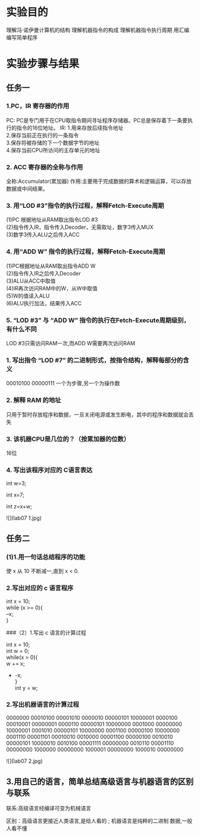 # 实验目的
理解冯·诺伊曼计算机的结构
理解机器指令的构成
理解机器指令执行周期
用汇编编写简单程序

# 实验步骤与结果
## 任务一
### 1.PC，IR 寄存器的作用

PC: PC是专门用于在CPU取指令期间寻址程序存储器。PC总是保存着下一条要执行的指令的16位地址。 
IR:
1.用来存放后续指令地址  
2.保存当前正在执行的一条指令  
3.保存将被存储的下一个数据字节的地址  
4.保存当前CPU所访问的主存单元的地址

### 2. ACC 寄存器的全称与作用

全称:Accumulator(累加器) 
作用:主要用于完成数据的算术和逻辑运算，可以存放数据或中间结果。

### 3. 用“LOD #3”指令的执行过程，解释Fetch-Execute周期

(1)PC 根据地址从RAM取出指令LOD #3  
(2)指令传入IR，指令传入Decoder，无需取址，数字3传入MUX  
(3)数字3传入ALU之后传入ACC

### 4. 用“ADD W” 指令的执行过程，解释Fetch-Execute周期

(1)PC根据地址从RAM取出指令ADD W  
(2)指令传入IR之后传入Decoder  
(3)ALU从ACC中取值  
(4)IR再次访问RAM中的W，从W中取值  
(5)W的值读入ALU  
(6)ALU执行加法，结果传入ACC

### 5. “LOD #3” 与 “ADD W” 指令的执行在Fetch-Execute周期级别，有什么不同

LOD #3只需访问RAM一次,而ADD W需要两次访问RAM

### 1. 写出指令 “LOD #7” 的二进制形式，按指令结构，解释每部分的含义

00010100 00000111 
一个为步骤,另一个为操作数

### 2. 解释 RAM 的地址

只用于暂时存放程序和数据，一旦关闭电源或发生断电，其中的程序和数据就会丢失 
### 3. 该机器CPU是几位的？（按累加器的位数）

16位

### 4. 写出该程序对应的 C语言表达
int w=3;

int x=7;

int z=x+w;

![](lab07 1.jpg)

## 任务二
### (1)1.用一句话总结程序的功能 

使 x 从 10 不断减一,直到 x < 0.

### 2.写出对应的 c 语言程序 

int x = 10;  
while (x >= 0){  
–x;  
}  

###（2）1.写出 c 语言的计算过程 

int x = 10;  
int w = 0;  
while(x > 0){  
w += x;  
 - -x;  
}  
int y = w;  
### 2.写出机器语言的计算过程 

0000000 00010100 00001010 
0000010 00000101 10000001 
0000100 00010001 00000001 
0000110 00000101 10000000 
0001000 00000000 10000001 
0001010 00000101 10000000 
0001100 00000100 10000000 
0001110 00001101 00010010 
0010000 00001100 00000100 
0010010 00000101 10000010 
0010100 00001111 00000000 
0010110 00001110 00000000 
1000000 00000000 
1000001 00000000 
1000010 00000000  

![](lab07 2.jpg)

## 3.用自己的语言，简单总结高级语言与机器语言的区别与联系
联系:高级语言经编译可变为机械语言

区别：高级语言更接近人类语言,是给人看的 ; 机器语言是纯粹的二进制 
数据,一般人看不懂